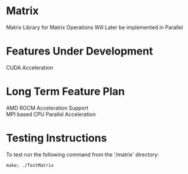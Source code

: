 # Matrix

Matrix Library for Matrix Operations
Will Later be implemented in Parallel

# Features Under Development
CUDA Acceleration

# Long Term Feature Plan
AMD ROCM Acceleration Support\
MPI based CPU Parallel Acceleration

# Testing Instructions
To test run the following command from the '/matrix' directory:

```make; ./TestMatrix```
